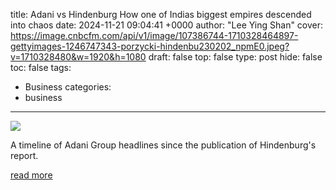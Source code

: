 title: Adani vs Hindenburg How one of Indias biggest empires descended into chaos
date: 2024-11-21 09:04:41 +0000
author: "Lee Ying Shan"
cover: https://image.cnbcfm.com/api/v1/image/107386744-1710328464897-gettyimages-1246747343-porzycki-hindenbu230202_npmE0.jpeg?v=1710328480&w=1920&h=1080
draft: false
top: false
type: post
hide: false
toc: false
tags:
  - Business
categories:
  - business
---

![](https://image.cnbcfm.com/api/v1/image/107386744-1710328464897-gettyimages-1246747343-porzycki-hindenbu230202_npmE0.jpeg?v=1710328480&w=1920&h=1080)

A timeline of Adani Group headlines since the publication of Hindenburg's report.

[read more](https://www.cnbc.com/2024/11/21/adani-vs-hindenburg-how-one-of-indias-biggest-empires-descended-into-chaos.html)
